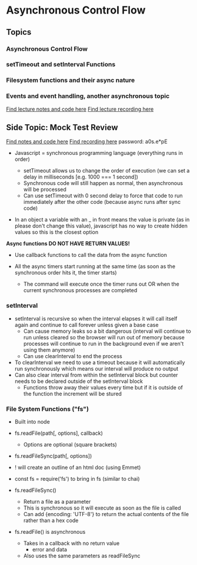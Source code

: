 # Asynchronous Control Flow

## Topics
  ### Asynchronous Control Flow
  ### setTimeout and setInterval Functions
  ### Filesystem functions and their async nature
  ### Events and event handling, another asynchronous topic

  [Find lecture notes and code here](https://github.com/andydlindsay/aug172020/tree/master/w02d02)
  [Find lecture recording here](https://us02web.zoom.us/rec/play/vJQuJOio_Wk3HIaSuASDCvYsW9S5fa-shCJIrPEIxB20BnlXO1ryMrZDY-DBSHzpyEWcOteuvgYoH7fZ?startTime=1598372062000&_x_zm_rtaid=HNqR1Dl6T0eN2yEOg5KSog.1598455092539.937e9f5ce5c8502e1274858785382931&_x_zm_rhtaid=680)

## Side Topic: Mock Test Review
[Find notes and code here](https://github.com/andydlindsay/aug172020/tree/master/breakout-mock-exam-review)
[Find recording here](https://us02web.zoom.us/rec/share/6Ituf6rT_0ZJeoXx0m-GXKkdGa_LT6a823cXrqVfzRpg1Ioo_rvbytkZoOcEl8ad) password: a0s.e*pE

* Javascript = synchronous programming language (everything runs in order)
  * setTimeout allows us to change the order of execution (we can set a delay in milliseconds [e.g. 1000 === 1 second])
  * Synchronous code will still happen as normal, then asynchronous will be processed
  * Can use setTimeout with 0 second delay to force that code to run immediately after the other code (because async runs after sync code)

* In an object a variable with an _ in front means the value is private (as in please don't change this value), javascript has no way to create hidden values so this is the closest option

**Async functions DO NOT HAVE RETURN VALUES!**
  * Use callback functions to call the data from the async function

* All the async timers start running at the same time (as soon as the synchronous order hits it, the timer starts)
  * The command will execute once the timer runs out OR when the current synchronous processes are completed

### setInterval
* setInterval is recursive so when the interval elapses it will call itself again and continue to call forever unless given a base case
  * Can cause memory leaks so a bit dangerous (interval will continue to run unless cleared so the browser will run out of memory because processes will continue to run in the background even if we aren't using them anymore)
  * Can use clearInterval to end the process
* To clearInterval we need to use a timeout because it will automatically run synchronously which means our interval will produce no output
* Can also clear interval from within the setInterval block but counter needs to be declared outside of the setInterval block
  * Functions throw away their values every time but if it is outside of the function the increment will be stured

### File System Functions ("fs")
* Built into node
* fs.readFile(path[, options], callback)
  * Options are optional (square brackets)
* fs.readFileSync(path[, options])
* ! will create an outline of an html doc (using Emmet)
* const fs = require('fs') to bring in fs (similar to chai)
* fs.readFileSync()
  * Return a file as a parameter
  * This is synchronous so it will execute as soon as the file is called
  * Can add {encoding: 'UTF-8'} to return the actual contents of the file rather than a hex code

* fs.readFile() is asynchronous
  * Takes in a callback with no return value
    * error and data
  * Also uses the same parameters as readFileSync